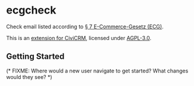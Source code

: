 # ecgcheck

Check email listed according to [§ 7 E-Commerce-Gesetz (ECG)](https://www.rtr.at/TKP/service/ecg-liste/ECG-Liste.de.html).

This is an [extension for CiviCRM](https://docs.civicrm.org/sysadmin/en/latest/customize/extensions/), licensed under [AGPL-3.0](LICENSE.txt).

## Getting Started

(* FIXME: Where would a new user navigate to get started? What changes would they see? *)
